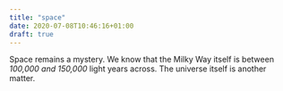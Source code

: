 ```yaml
---
title: "space"
date: 2020-07-08T10:46:16+01:00
draft: true
---
```


Space remains a mystery. We know that the Milky Way itself is between *100,000 and 150,000* light years across. The universe itself is another matter.